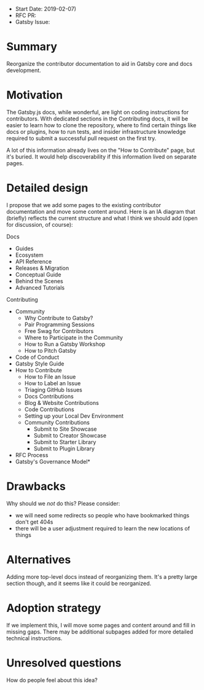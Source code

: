 - Start Date: 2019-02-07)
- RFC PR:
- Gatsby Issue:

# Summary

Reorganize the contributor documentation to aid in Gatsby core and docs development.

# Motivation

The Gatsby.js docs, while wonderful, are light on coding instructions for contributors. With dedicated sections in the Contributing docs, it will be easier to learn how to clone the repository, where to find certain things like docs or plugins, how to run tests, and insider infrastructure knowledge required to submit a successful pull request on the first try.

A lot of this information already lives on the "How to Contribute" page, but it's buried. It would help discoverability if this information lived on separate pages.

# Detailed design

I propose that we add some pages to the existing contributor documentation and move some content around. Here is an IA diagram that (briefly) reflects the current structure and what I think we should add (open for discussion, of course):

Docs

- Guides
- Ecosystem
- API Reference
- Releases & Migration
- Conceptual Guide
- Behind the Scenes
- Advanced Tutorials

Contributing

- Community
  - Why Contribute to Gatsby?
  - Pair Programming Sessions
  - Free Swag for Contributors
  - Where to Participate in the Community
  - How to Run a Gatsby Workshop
  - How to Pitch Gatsby
- Code of Conduct
- Gatsby Style Guide
- How to Contribute
  - How to File an Issue
  - How to Label an Issue
  - Triaging GitHub Issues
  - Docs Contributions
  - Blog & Website Contributions
  - Code Contributions
  - Setting up your Local Dev Environment
  - Community Contributions
    - Submit to Site Showcase
    - Submit to Creator Showcase
    - Submit to Starter Library
    - Submit to Plugin Library
- RFC Process
- Gatsby's Governance Model\*

# Drawbacks

Why should we _not_ do this? Please consider:

- we will need some redirects so people who have bookmarked things don't get 404s
- there will be a user adjustment required to learn the new locations of things

# Alternatives

Adding more top-level docs instead of reorganizing them. It's a pretty large section though, and it seems like it could be reorganized.

# Adoption strategy

If we implement this, I will move some pages and content around and fill in missing gaps. There may be additional subpages added for more detailed technical instructions.

# Unresolved questions

How do people feel about this idea?
